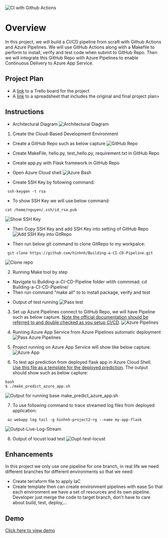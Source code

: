 
 ![CI with Github Actions](https://github.com/hinhnh/Building-a-CI-CD-Pipeline/actions/workflows/main.yml/badge.svg)
# Overview

In this project, we will build a CI/CD pipeline from  scraft with  Github Actions and Azure Pipelines. We will use GitHub Actions along with a Makefile to perform  to install, verify and test code when submit to GitHub Repo. Then we will integrate this GitHub Repo with Azure Pipelines to enable Continuous Delivery to Azure App Service.

## Project Plan

* A [link](https://trello.com/b/0loSqcDf/building-a-ci-cd-pipeline) to a Trello board for the project
* A [link](Plan-Project-CI-CD-Worksheet.xlsx) to a spreadsheet that includes the original and final project plan>

## Instructions

* Architectural Diagram 
![Architectural Diagram](./Images/Architectural-Diagram.png)


1. Create the Cloud-Based Development Environment

* Create a GitHub Repo such as below capture
![GitHub Repo](./Images/Create-GitHub-Repo.jpg)

* Create  MakeFile, hello.py, test_hello.py, requirement.txt in GitHub Repo
* Create app.py with Flask framework in GitHub Repo

* Open Azure Cloud shell
![Azure Bash](./Images/Output_open_cloud_shell.jpg)

* Create SSH Key by following command:
```
 ssh-keygen -t rsa
```

* To show SSH Key we will use below command: 
```
cat /home/nguyen/.ssh/id_rsa.pub
```
![Show SSH Key](./Images/Output_create-ssh-key.jpg)

* Then Copy SSH Key and add SSH Key into setting of GitHub Repo
![Add SSH Key into GitRepo](./Images/Oupt-add-ssh-keys-into-Git-setting.jpg)

* Then run below git command to clone GitRepo to my workpalce:
```
 git clone https://github.com/hinhnh/Building-a-CI-CD-Pipeline.git
```
![Clone repo](./Images/Output_clone-project-code-by-ssh-key.jpg)

2. Running Make tool by step
 - Navigate to Building-a-CI-CD-Pipeline folder wtith commmad: cd Building-a-CI-CD-Pipeline/
 - Then run command "make all" to to install package, verify and test 
 * Output of test running
 ![Pass test](./Images/Output-Test-Pass.jpg)
 
3. Set up Azure Pipelines connect to GitHub Repo, we will have Pipeline such as below capture. [Note the official documentation should be referred to and double checked as you setup CI/CD](https://docs.microsoft.com/en-us/azure/devops/pipelines/ecosystems/python-webapp?view=azure-devops).
![Azure Pipelines](./Images/Output-Azure-Pipelines.jpg)

4. Running Azure App Service from Azure Pipelines automatic deployment
![Pass Azure Pipelines](./Images/Output-run-build-Azure-Pipelines-success.jpg)


5. Project running on Azure App Service will show like below capture:
![Azure App](./Images/Output-run-app-service.jpg)


6. To test api prediction from deployed flask app in Azure Cloud Shell.  
[Use this file as a template for the deployed prediction](https://github.com/udacity/nd082-Azure-Cloud-DevOps-Starter-Code/blob/master/C2-AgileDevelopmentwithAzure/project/starter_files/flask-sklearn/make_predict_azure_app.sh). The output should show such as below capture: 
 ```
 bash
 $ ./make_predict_azure_app.sh
 ```
 ![Output for running base make_predict_azure_app.sh](./Images/Output_run_make_predict_azure_app.jpg)
 
7. To use following command to trace streamed log files from deployed application:
 ```
  az webapp log tail -g hinhnh-project2-rg --name my-app-flask
 ``` 
 ![Output-Live-Log-Stream](./Images/Output-Live-Log-Stream.jpg)

8. Output of locust load test 
![Oupt-test-locust](./Images/Output-test-locust.jpg)

## Enhancements

In this project we only use one pipeline for one branch, in real life we need different branches for different environments so that we need:
* Create terraform file to apply IaC
* Create template then can create environment pipelines with ease
So that each environment we have a set of resources and its own pipeline. Developer just merge the code to target branch, don't have to care about build, test, deploy,...

## Demo 
[Click here to view demo](https://youtu.be/0i7VeX6YbyA)



